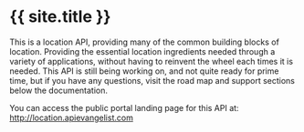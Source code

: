 # {{ site.title }}

This is a location API, providing many of the common building blocks of location. Providing the essential location ingredients needed through a variety of applications, without having to reinvent the wheel each times it is needed. This API is still being working on, and not quite ready for prime time, but if you have any questions, visit the road map and support sections below the documentation.

You can access the public portal landing page for this API at: http://location.apievangelist.com
